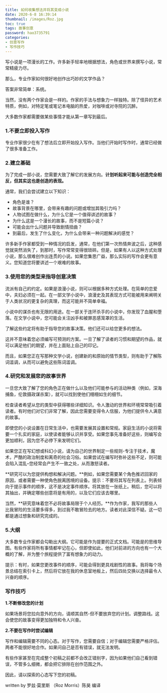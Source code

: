 ```yaml
---
title: 如何收集想法并将其变成小说
date: 2020-6-8 16:39:14
thumbnail: /images/Roz.jpg
toc: true
tags: 故事创意
password: hao3735791
categories:
- 创意写作
- 写作技巧
---
```




写小说是一项漫长的工作。许多新手轻率地根据想法，角色或世界来撰写小说，常常精疲力尽。
<!-- more -->
那么，专业作家如何很好地创作出巧妙的文学作品？

答案非常简单：系统。

当然，没有两个作家会是一样的。作家的手法与想象力一样独特。除了怪异的艺术特质，例如，对特定笔或笔记本电脑的热爱，对咖啡或对寺院的沉醉。

大多数作家都需要做某些事情才能从第一章写到最后。

### 1.不要立即投入写作

专业作家很少在有了想法后立即开始投入写作。当他们开始时写作时，通常已经做了很多准备工作。

### 2.建立基础

为了完成一部小说，您需要大致了解它的发展方向。**计划听起来可能与创造完全相反，但其实这也是创造的表现。**

通常，我们会尝试建立以下知识： 

- 角色是谁？ 
- 故事背景在哪里，会带来有趣的问题或增加其吸引力吗？
- 人物试图在做什么，为什么它是一个值得讲述的故事？
- 为什么这是一个漫长的故事，而不是短篇小说？
- 可能会出什么问题并导致剧情扭曲？
- 到最后，发生了什么变化，为什么会带来一种问题解决的感觉？

许多新手作家都受到一种情况的启发，通常，在他们第一次热情奔波之后，这种感觉就突然消失了，到那时，写作常常变得很琐碎。但是，如果有人以这种方式处理小说，那么很难创作出连贯的小说。如果您集思广益，那么实际的写作会更有意义。您知道您将要讲述一个艰难的故事。

### 3.使用您的类型来指导创意决策

流派有自己的约定。如果是浪漫小说，则可以根据多种方式处理。在简单的恋爱中，夫妇必须在一起。在一部文学小说中，浪漫史及其表现方式可能被用来阐明关于人类状况的更复杂的真理，而这可能并不简单幸福。

小说中的谋杀也有无限的用途。在一部关于连环杀手的小说中，你发现了血腥和堕落。在文学小说中，您可能会关注凶手和被罪恶感笼罩的生活。

了解这些约定将有助于指导您的故事决策。他们还可以给您更多的想法。

这并不意味着您必须编写可预测的方案。一旦了解了读者的习惯和期望的作品，就可以满足他们的期望，并在上面贴上自己的印记。

而且，如果您正在写那种文学小说，创建新的和原始的情节类型，则有助于了解陈词滥调，从而可以避免这些陈词滥调。

### 4.研究和发展您的故事世界

一旦您大致了解了您的角色正在做什么以及他们可能参与的活动种类（例如，深海捕鱼，伦敦摄政谋杀案），就可以找到使他们栩栩如生的细节。

检查读者希望从您的类型中获得哪些详细知识。令人激动的世界和环境常常吸引着读者。有时他们对它们非常了解，因此您需要变得令人信服，为他们提供令人满意的故事。

即使您的小说设置在日常生活中，也需要发展其设置和常规。家庭生活的小说将需要一个扎实的家庭，以使读者能够认识并享受。如果您事先准备好这些，则编写会更加顺利，因为您不必停下来发明它们。

如果您正在写幻想或科幻小说，请为自己的世界制定一些规则-专注于技术，魔术，严酷的政治制度和离奇的社会习俗。如果尝试在编写时弥补这些不足，则可能会陷入混乱–您经常会产生不一致之处，从而激怒读者。

**研究可以为您提供构想和解决问题。**例如，如果您需要某个角色推迟回家的原因，或者需要一种使角色脱离困境的设备。提示：不要将其写在列表上。列表倾向于提示事件的顺序，这不是决定事件顺序。将其放在一张纸上。稍后，您可以将其抽出，并确定哪些创意将是有用的，以及它们应该去哪里。

当然，**研究意味着您不必将故事局限于个人经历。**作为作家，我写的那些人比我冒险的生活要多得多，到过我不敢冒险去的地方。读者对此深信不疑。这一切都是通过想象和研究完成的。 


### 5.大纲

大多数专业作家都会勾勒出大纲。它可能是作为提要的正式文档。可能是的思维导图。有些作家将所有事情都牢记在心，但即使如此，他们对前进的方向也有一个大概的了解，并为整个旅程提供了富有想象力的动力。

提示：有时，如果您更改事件的顺序，可能会得到更具戏剧性的故事。我将每个场景总结在索引卡上，然后将它放在我的休息室地板上，然后四处交换以选择最令人兴奋的顺序。


### 写作技巧

**1.不断修改您的计划**

如果场景将您拉向意外的方向，请顺其自然-但不要放弃您的计划。调整路线。这会使您的故事变得更加独特和令人兴奋。

**2.不要在写作时尝试编辑**

写作和编辑需要不同的心态。对于写作，您需要自信；对于编辑您需要严格评估。两者不能很好地合作。如果问自己是否有错误，就无法发明。

有些作家甚至在完成整个初稿之前都不会改正错别字，因为如果他们自己看到错误，不管多么细微，都会把它排除在创作范围之外。

因此，请以探索的心态写下您的初稿。

written by 罗兹·莫里斯 （Roz Morris）陈昊 编译